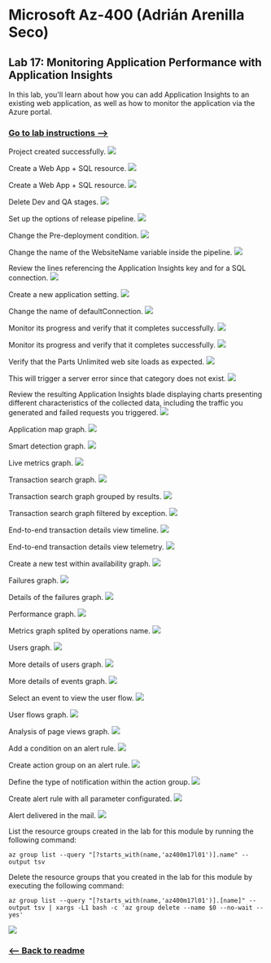 # Microsoft Az-400 (Adrián Arenilla Seco)

## Lab 17: Monitoring Application Performance with Application Insights
In this lab, you'll learn about how you can add Application Insights to an existing web application, as well as how to monitor the application via the Azure portal.

### [Go to lab instructions -->](AZ400_M17_Monitoring_Application_Performance_with_Application_Insights.md)


Project created successfully.
![](Evidences/Image1.png)


Create a Web App + SQL resource.
![](Evidences/Image2.png)


Create a Web App + SQL resource.
![](Evidences/Image3.png)


Delete Dev and QA stages.
![](Evidences/Image4.png)


Set up the options of release pipeline. 
![](Evidences/Image5.png)


Change the Pre-deployment condition.
![](Evidences/Image6.png)


Change the name of the WebsiteName variable inside the pipeline.
![](Evidences/Image7.png)


Review the lines referencing the Application Insights key and for a SQL connection.
![](Evidences/Image9.png)


Create a new application setting.
![](Evidences/Image10.png)


Change the name of defaultConnection.
![](Evidences/Image11.png)


Monitor its progress and verify that it completes successfully. 
![](Evidences/Image12.png)


Monitor its progress and verify that it completes successfully. 
![](Evidences/Image13.png)


Verify that the Parts Unlimited web site loads as expected.
![](Evidences/Image14.png)


This will trigger a server error since that category does not exist.
![](Evidences/Image15.png)


Review the resulting Application Insights blade displaying charts presenting different characteristics of the collected data, including the traffic you generated and failed requests you triggered.
![](Evidences/Image16.png)


Application map graph.
![](Evidences/Image17.png)


Smart detection graph.
![](Evidences/Image18.png)


Live metrics graph.
![](Evidences/Image19.png)


Transaction search graph.
![](Evidences/Image20.png)


Transaction search graph grouped by results.
![](Evidences/Image21.png)


Transaction search graph filtered by exception.
![](Evidences/Image22.png)


End-to-end transaction details view timeline.
![](Evidences/Image23.png)


End-to-end transaction details view telemetry.
![](Evidences/Image24.png)


Create a new test within availability graph.
![](Evidences/Image25.png)


Failures graph.
![](Evidences/Image26.png)


Details of the failures graph.
![](Evidences/Image27.png)


Performance graph.
![](Evidences/Image28.png)


Metrics graph splited by operations name.
![](Evidences/Image29.png)


Users graph.
![](Evidences/Image30.png)


More details of users graph.
![](Evidences/Image31.png)


More details of events graph.
![](Evidences/Image32.png)


Select an event to view the user flow.
![](Evidences/Image33.png)


User flows graph.
![](Evidences/Image34.png)


Analysis of page views graph.
![](Evidences/Image35.png)


Add a condition on an alert rule.
![](Evidences/Image36.png)


Create action group on an alert rule.
![](Evidences/Image37.png)


Define the type of notification within the action group.
![](Evidences/Image38.png)


Create alert rule with all parameter configurated.
![](Evidences/Image39.png)


Alert delivered in the mail.
![](Evidences/Image40.png)


List the resource groups created in the lab for this module by running the following command:
```
az group list --query "[?starts_with(name,'az400m17l01')].name" --output tsv
```

Delete the resource groups that you created in the lab for this module by executing the following command:
```
az group list --query "[?starts_with(name,'az400m17l01')].[name]" --output tsv | xargs -L1 bash -c 'az group delete --name $0 --no-wait --yes'
```
![](Evidences/Image41.png)


### [<-- Back to readme](../README.md)

